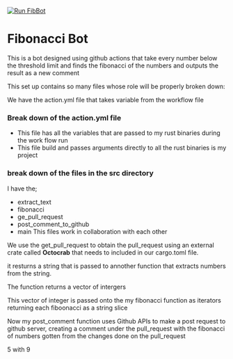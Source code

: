 
[![Run FibBot](https://github.com/Nkwenti-Severian-Ndongtsop/Fibonacci-bot/actions/workflows/fibbot.yml/badge.svg?branch=main)](https://github.com/Nkwenti-Severian-Ndongtsop/Fibonacci-bot/actions/workflows/fibbot.yml)

# Fibonacci Bot 

This is a bot designed using github actions that take every number below the threshold limit and finds the fibonacci of the numbers 
and outputs the result as a new comment

This set up contains so many files whose role will be properly broken down:

We have the action.yml file that takes variable from the workflow file

### Break down of the action.yml file

- This file has all the variables that are passed to my rust binaries during the work flow run
- This file build and passes arguments directly to all the rust binaries is my project

### break down of the files in the src directory

 I have the;

 - extract_text
 - fibonacci
 - ge_pull_request
 - post_comment_to_github
 - main
This files work in collaboration with each other

We use the get_pull_request to obtain the pull_request using an external crate called **Octocrab** that needs to included in our cargo.toml file.

it resturns a string that is passed to annother function that extracts numbers from the string.

The function returns a vector of intergers 

This vector of integer is passed onto the my fibonacci function as iterators returning each fiboonacci as a string slice

Now my post_comment function uses Github APIs to make a post request to github server, creating a comment under the pull_request with the fibonacci of numbers gotten from the changes done on the pull_request
   
5 with 9
